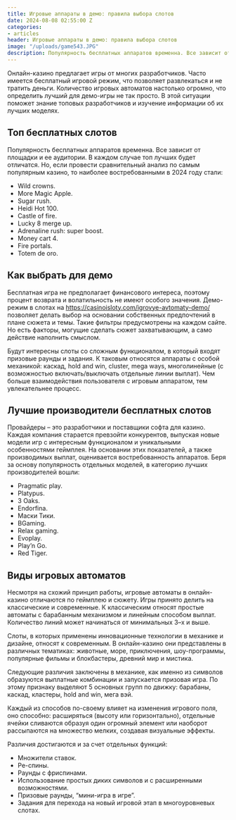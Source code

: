 ```yaml
---
title: Игровые аппараты в демо: правила выбора слотов
date: 2024-08-08 02:55:00 Z
categories:
- articles
header: Игровые аппараты в демо: правила выбора слотов
image: "/uploads/game543.JPG"
description: Популярность бесплатных аппаратов временна. Все зависит от площадки и ее аудитории. В каждом случае топ лучших будет отличатся.
---
```


<p>Онлайн-казино предлагает игры от многих разработчиков. Часто имеется бесплатный игровой режим, что позволяет развлекаться и не тратить деньги. Количество игровых автоматов настолько огромно, что определить лучший для демо-игры не так просто. В этой ситуации поможет знание топовых разработчиков и изучение информации об их лучших моделях.</p>
<h2>Топ бесплатных слотов</h2>
<p>Популярность бесплатных аппаратов временна. Все зависит от площадки и ее аудитории. В каждом случае топ лучших будет отличатся. Но, если провести сравнительный анализ по самым популярным казино, то наиболее востребованными в 2024 году стали:</p>
<ul>
<li>Wild crowns.</li>
<li>More Magic Apple.</li>
<li>Sugar rush.</li>
<li>Heidi Hot 100.</li>
<li>Castle of fire.</li>
<li>Lucky 8 merge up.</li>
<li>Adrenaline rush: super boost.</li>
<li>Money cart 4.</li>
<li>Fire portals.</li>
<li>Totem de oro.</li>
</ul>
<h2>Как выбрать для демо</h2>
<p>Бесплатная игра не предполагает финансового интереса, поэтому процент возврата и волатильность не имеют особого значения. Демо-режим в слотах на <a href="https://casinoisloty.com/igrovye-avtomaty-demo/">https://casinoisloty.com/igrovye-avtomaty-demo/</a> позволяет делать выбор на основании собственных предпочтений в плане сюжета и темы. Такие фильтры предусмотрены на каждом сайте. Но есть факторы, могущие сделать сюжет захватывающим, а само действие наполнить смыслом.</p>
<p>Будут интересны слоты со сложным функционалом, в который входят призовые раунды и задания. К таковым относятся аппараты с особой механикой: каскад, hold and win, cluster, mega ways, многолинейные (с возможностью включать/выключать отдельные линии выплат). Чем больше взаимодействия пользователя с игровым аппаратом, тем увлекательнее процесс.</p>
<h2>Лучшие производители бесплатных слотов</h2>
<p>Провайдеры &ndash; это разработчики и поставщики софта для казино. Каждая компания старается превзойти конкурентов, выпуская новые модели игр с интересным функционалом и уникальными особенностями геймплея. На основании этих показателей, а также производимых выплат, оценивается востребованность аппаратов. Беря за основу популярность отдельных моделей, в категорию лучших производителей вошли:</p>
<ul>
<li>Pragmatic play.</li>
<li>Platypus.</li>
<li>3 Oaks.</li>
<li>Endorfina.</li>
<li>Маски Тики.</li>
<li>BGaming.</li>
<li>Relax gaming.</li>
<li>Evoplay.</li>
<li>Play&rsquo;n Go.</li>
<li>Red Tiger.</li>
</ul>
<h2>Виды игровых автоматов</h2>
<p>Несмотря на схожий принцип работы, игровые автоматы в онлайн-казино отличаются по геймплею и сюжету. Игры принято делить на классические и современные. К классическим относят простые автоматы с барабанным механизмом и линейным способом выплат. Количество линий может начинаться от минимальных 3&ndash;х и выше.</p>
<p>Слоты, в которых применены инновационные технологии в механике и дизайне, относят к современным. В онлайн-казино они представлены в различных тематиках: животные, море, приключения, шоу-программы, популярные фильмы и блокбастеры, древний мир и мистика.</p>
<p>Следующие различия заключены в механике, как именно из символов образуются выплатные комбинации и запускается призовая игра. По этому признаку выделяют 5 основных групп по движку: барабаны, каскад, кластеры, hold and win, мега вэй.</p>
<p>Каждый из способов по-своему влияет на изменения игрового поля, оно способно: расширяться (высоту или горизонтально), отдельные ячейки сливаются образуя один огромный элемент или наоборот рассыпаются на множество мелких, создавая визуальные эффекты.</p>
<p>Различия достигаются и за счет отдельных функций:</p>
<ul>
<li>Множители ставок.</li>
<li>Ре-спины.</li>
<li>Раунды с фриспинами.</li>
<li>Использование простых диких символов и с расширенными возможностями.</li>
<li>Призовые раунды, &ldquo;мини-игра в игре&rdquo;.</li>
<li>Задания для перехода на новый игровой этап в многоуровневых слотах.</li>
</ul>